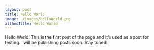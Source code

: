 ```yaml
---
layout: post
title: Hello World
image: ./images/helloWorld.png
altAndTitle: Hello World
---
```

Hello World! This is the first post of the page  and it's used as a post for testing. I will be publishing posts soon. Stay tuned!
